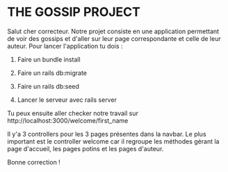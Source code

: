 # THE GOSSIP PROJECT 

Salut cher correcteur. Notre projet consiste en une application permettant de voir des gossips et d'aller sur leur page correspondante et celle de leur auteur. Pour lancer l'application tu dois :

1) Faire un bundle install

2) Faire un rails db:migrate

3) Faire un rails db:seed

4) Lancer le serveur avec rails server

Tu peux ensuite aller checker notre travail sur http://localhost:3000/welcome/first_name

Il y'a 3 controllers pour les 3 pages présentes dans la navbar. Le plus important est le controller welcome car il regroupe les méthodes gérant la page d'accueil, les pages potins et les pages d'auteur. 

Bonne correction !